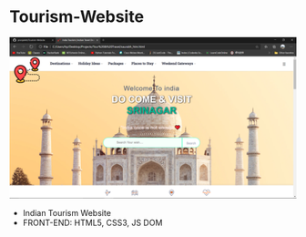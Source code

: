 # Tourism-Website

![Overview](/Screenshots/screenshot-2.png)

<ul>
  <li>Indian Tourism Website</li>
  <li>FRONT-END: HTML5, CSS3, JS DOM</li>
</ul>

